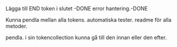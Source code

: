 Lägga till END token i slutet   -DONE
error hantering.-DONE




Kunna pendla mellan alla tokens.
automatiska tester.
readme för alla metoder.


pendla.
i sin tokencollection kunna gå till den innan eller den efter.